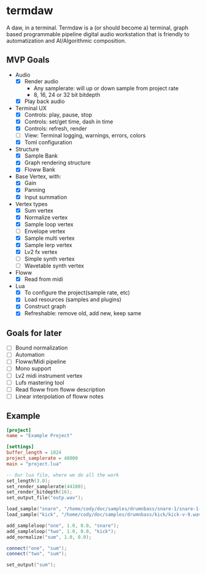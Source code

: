 # termdaw
A daw, in a terminal.
Termdaw is a (or should become a) terminal, graph based programmable pipeline digital audio workstation that is friendly to automatization and AI/Algorithmic composition.

## MVP Goals
- Audio
  - [x] Render audio
    - Any samplerate: will up or down sample from project rate
    - 8, 16, 24 or 32 bit bitdepth
  - [x] Play back audio
- Terminal UX
    - [x] Controls: play, pause, stop
    - [x] Controls: set/get time, dash in time
    - [x] Controls: refresh, render
    - [ ] View: Terminal logging, warnings, errors, colors
    - [x] Toml configuration
- Structure
  - [x] Sample Bank
  - [x] Graph rendering structure
  - [x] Floww Bank
- Base Vertex, with:
  - [x] Gain
  - [x] Panning
  - [x] Input summation
- Vertex types
  - [x] Sum vertex
  - [x] Normalize vertex
  - [x] Sample loop vertex
  - [ ] Envelope vertex
  - [x] Sample multi vertex
  - [x] Sample lerp vertex
  - [x] Lv2 fx vertex
  - [ ] Simple synth vertex
  - [ ] Wavetable synth vertex
- Floww
  - [x] Read from midi
- Lua
  - [x] To configure the project(sample rate, etc)
  - [x] Load resources (samples and plugins)
  - [x] Construct graph
  - [x] Refreshable: remove old, add new, keep same

## Goals for later
- [ ] Bound normalization
- [ ] Automation
- [ ] Floww/Midi pipeline
- [ ] Mono support
- [ ] Lv2 midi instrument vertex
- [ ] Lufs mastering tool
- [ ] Read floww from floww description
- [ ] Linear interpolation of floww notes

## Example
```toml
[project]
name = "Example Project"

[settings]
buffer_length = 1024
project_samplerate = 48000
main = "project.lua"
```
```lua
-- Our lua file, where we do all the work
set_length(3.0);
set_render_samplerate(44100);
set_render_bitdepth(16);
set_output_file("outp.wav");

load_sample("snare", "/home/cody/doc/samples/drumnbass/snare-1/snare-1-v-9.wav");
load_sample("kick", "/home/cody/doc/samples/drumnbass/kick/kick-v-9.wav");

add_sampleloop("one", 1.0, 0.0, "snare");
add_sampleloop("two", 1.0, 0.0, "kick");
add_normalize("sum", 1.0, 0.0);

connect("one", "sum");
connect("two", "sum");

set_output("sum");
```
